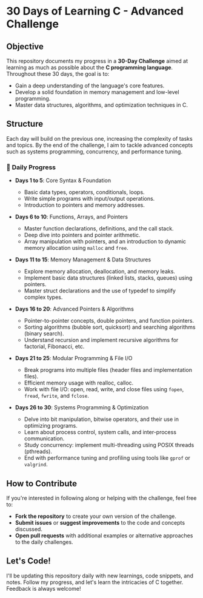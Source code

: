 # 30 Days of Learning C - Advanced Challenge

## Objective

This repository documents my progress in a **30-Day Challenge** aimed at learning as much as possible about the **C programming language**. Throughout these 30 days, the goal is to:
- Gain a deep understanding of the language's core features.
- Develop a solid foundation in memory management and low-level programming.
- Master data structures, algorithms, and optimization techniques in C.

## Structure

Each day will build on the previous one, increasing the complexity of tasks and topics. By the end of the challenge, I aim to tackle advanced concepts such as systems programming, concurrency, and performance tuning.

### 📅 **Daily Progress**

- **Days 1 to 5**: Core Syntax & Foundation  
  - Basic data types, operators, conditionals, loops.
  - Write simple programs with input/output operations.
  - Introduction to pointers and memory addresses.

- **Days 6 to 10**: Functions, Arrays, and Pointers  
  - Master function declarations, definitions, and the call stack.
  - Deep dive into pointers and pointer arithmetic.
  - Array manipulation with pointers, and an introduction to dynamic memory allocation using `malloc` and `free`.

- **Days 11 to 15**: Memory Management & Data Structures  
  - Explore memory allocation, deallocation, and memory leaks.
  - Implement basic data structures (linked lists, stacks, queues) using pointers.
  - Master struct declarations and the use of typedef to simplify complex types.

- **Days 16 to 20**: Advanced Pointers & Algorithms  
  - Pointer-to-pointer concepts, double pointers, and function pointers.
  - Sorting algorithms (bubble sort, quicksort) and searching algorithms (binary search).
  - Understand recursion and implement recursive algorithms for factorial, Fibonacci, etc.

- **Days 21 to 25**: Modular Programming & File I/O  
  - Break programs into multiple files (header files and implementation files).
  - Efficient memory usage with realloc, calloc.
  - Work with file I/O: open, read, write, and close files using `fopen`, `fread`, `fwrite`, and `fclose`.

- **Days 26 to 30**: Systems Programming & Optimization  
  - Delve into bit manipulation, bitwise operators, and their use in optimizing programs.
  - Learn about process control, system calls, and inter-process communication.
  - Study concurrency: implement multi-threading using POSIX threads (pthreads).
  - End with performance tuning and profiling using tools like `gprof` or `valgrind`.

## How to Contribute

If you're interested in following along or helping with the challenge, feel free to:
- **Fork the repository** to create your own version of the challenge.
- **Submit issues** or **suggest improvements** to the code and concepts discussed.
- **Open pull requests** with additional examples or alternative approaches to the daily challenges.

## Let's Code!

I'll be updating this repository daily with new learnings, code snippets, and notes. Follow my progress, and let's learn the intricacies of C together. Feedback is always welcome!

